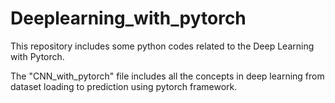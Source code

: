 # Deeplearning_with_pytorch

This repository includes some python codes related to the Deep Learning with Pytorch.

The "CNN_with_pytorch" file includes all the concepts in deep learning from dataset loading to prediction using pytorch framework.
